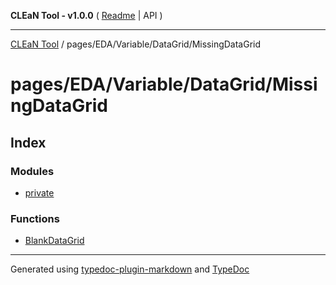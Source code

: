 **CLEaN Tool - v1.0.0** ( [Readme](../../../../../README.md) \| API )

***

[CLEaN Tool](../../../../../modules.md) / pages/EDA/Variable/DataGrid/MissingDataGrid

# pages/EDA/Variable/DataGrid/MissingDataGrid

## Index

### Modules

- [private](private/README.md)

### Functions

- [BlankDataGrid](functions/BlankDataGrid.md)

***

Generated using [typedoc-plugin-markdown](https://www.npmjs.com/package/typedoc-plugin-markdown) and [TypeDoc](https://typedoc.org/)
